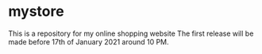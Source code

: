 # mystore
This is a repository for my online shopping website
The first release will be made before 17th of January 2021 around 10 PM.
